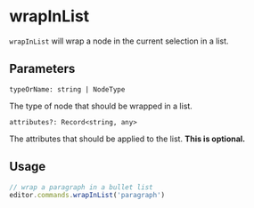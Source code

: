 # wrapInList
`wrapInList` will wrap a node in the current selection in a list.

## Parameters
`typeOrName: string | NodeType`

The type of node that should be wrapped in a list.

`attributes?: Record<string, any>`

The attributes that should be applied to the list. **This is optional.**

## Usage
```js
// wrap a paragraph in a bullet list
editor.commands.wrapInList('paragraph')
```
